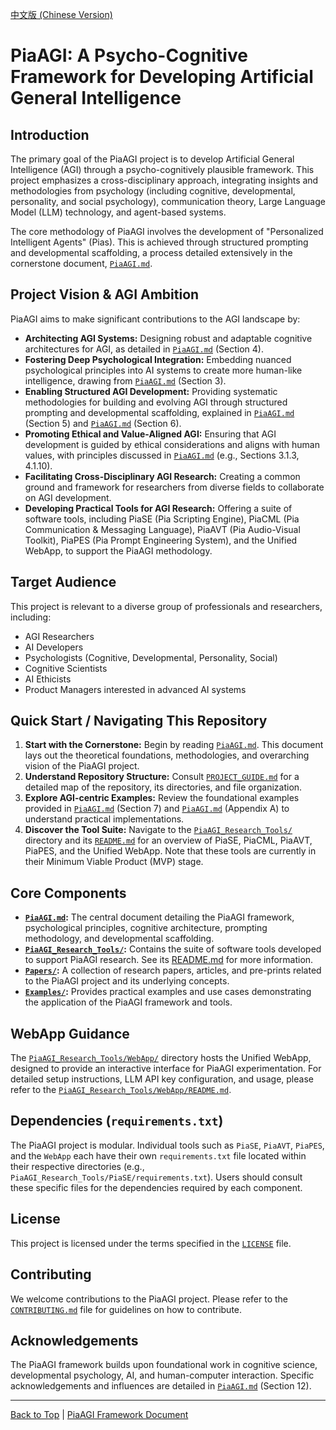 [中文版 (Chinese Version)](README_CN.md)

# PiaAGI: A Psycho-Cognitive Framework for Developing Artificial General Intelligence

## Introduction

The primary goal of the PiaAGI project is to develop Artificial General Intelligence (AGI) through a psycho-cognitively plausible framework. This project emphasizes a cross-disciplinary approach, integrating insights and methodologies from psychology (including cognitive, developmental, personality, and social psychology), communication theory, Large Language Model (LLM) technology, and agent-based systems.

The core methodology of PiaAGI involves the development of "Personalized Intelligent Agents" (Pias). This is achieved through structured prompting and developmental scaffolding, a process detailed extensively in the cornerstone document, [`PiaAGI.md`](PiaAGI.md).

## Project Vision & AGI Ambition

PiaAGI aims to make significant contributions to the AGI landscape by:

*   **Architecting AGI Systems:** Designing robust and adaptable cognitive architectures for AGI, as detailed in [`PiaAGI.md`](PiaAGI.md#cognitive-architecture-of-pia) (Section 4).
*   **Fostering Deep Psychological Integration:** Embedding nuanced psychological principles into AI systems to create more human-like intelligence, drawing from [`PiaAGI.md`](PiaAGI.md#psychological-foundations-and-principles) (Section 3).
*   **Enabling Structured AGI Development:** Providing systematic methodologies for building and evolving AGI through structured prompting and developmental scaffolding, explained in [`PiaAGI.md`](PiaAGI.md#pia-prompting-methodology) (Section 5) and [`PiaAGI.md`](PiaAGI.md#developmental-scaffolding-for-pia-growth) (Section 6).
*   **Promoting Ethical and Value-Aligned AGI:** Ensuring that AGI development is guided by ethical considerations and aligns with human values, with principles discussed in [`PiaAGI.md`](PiaAGI.md#value-alignment-and-ethics) (e.g., Sections 3.1.3, 4.1.10).
*   **Facilitating Cross-Disciplinary AGI Research:** Creating a common ground and framework for researchers from diverse fields to collaborate on AGI development.
*   **Developing Practical Tools for AGI Research:** Offering a suite of software tools, including PiaSE (Pia Scripting Engine), PiaCML (Pia Communication & Messaging Language), PiaAVT (Pia Audio-Visual Toolkit), PiaPES (Pia Prompt Engineering System), and the Unified WebApp, to support the PiaAGI methodology.

## Target Audience

This project is relevant to a diverse group of professionals and researchers, including:

*   AGI Researchers
*   AI Developers
*   Psychologists (Cognitive, Developmental, Personality, Social)
*   Cognitive Scientists
*   AI Ethicists
*   Product Managers interested in advanced AI systems

## Quick Start / Navigating This Repository

1.  **Start with the Cornerstone:** Begin by reading [`PiaAGI.md`](PiaAGI.md). This document lays out the theoretical foundations, methodologies, and overarching vision of the PiaAGI project.
2.  **Understand Repository Structure:** Consult [`PROJECT_GUIDE.md`](PROJECT_GUIDE.md) for a detailed map of the repository, its directories, and file organization.
3.  **Explore AGI-centric Examples:** Review the foundational examples provided in [`PiaAGI.md`](PiaAGI.md#application-examples-and-use-cases) (Section 7) and [`PiaAGI.md`](PiaAGI.md#appendix-a-pia-foundational-prompt-examples) (Appendix A) to understand practical implementations.
4.  **Discover the Tool Suite:** Navigate to the [`PiaAGI_Research_Tools/`](PiaAGI_Research_Tools/) directory and its [`README.md`](PiaAGI_Research_Tools/README.md) for an overview of PiaSE, PiaCML, PiaAVT, PiaPES, and the Unified WebApp. Note that these tools are currently in their Minimum Viable Product (MVP) stage.

## Core Components

*   **[`PiaAGI.md`](PiaAGI.md):** The central document detailing the PiaAGI framework, psychological principles, cognitive architecture, prompting methodology, and developmental scaffolding.
*   **[`PiaAGI_Research_Tools/`](PiaAGI_Research_Tools/):** Contains the suite of software tools developed to support PiaAGI research. See its [README.md](PiaAGI_Research_Tools/README.md) for more information.
*   **[`Papers/`](Papers/):** A collection of research papers, articles, and pre-prints related to the PiaAGI project and its underlying concepts.
*   **[`Examples/`](Examples/):** Provides practical examples and use cases demonstrating the application of the PiaAGI framework and tools.

## WebApp Guidance

The [`PiaAGI_Research_Tools/WebApp/`](PiaAGI_Research_Tools/WebApp/) directory hosts the Unified WebApp, designed to provide an interactive interface for PiaAGI experimentation. For detailed setup instructions, LLM API key configuration, and usage, please refer to the [`PiaAGI_Research_Tools/WebApp/README.md`](PiaAGI_Research_Tools/WebApp/README.md).

## Dependencies (`requirements.txt`)

The PiaAGI project is modular. Individual tools such as `PiaSE`, `PiaAVT`, `PiaPES`, and the `WebApp` each have their own `requirements.txt` file located within their respective directories (e.g., `PiaAGI_Research_Tools/PiaSE/requirements.txt`). Users should consult these specific files for the dependencies required by each component.

## License

This project is licensed under the terms specified in the [`LICENSE`](LICENSE) file.

## Contributing

We welcome contributions to the PiaAGI project. Please refer to the [`CONTRIBUTING.md`](CONTRIBUTING.md) file for guidelines on how to contribute.

## Acknowledgements

The PiaAGI framework builds upon foundational work in cognitive science, developmental psychology, AI, and human-computer interaction. Specific acknowledgements and influences are detailed in [`PiaAGI.md`](PiaAGI.md#references-and-further-reading) (Section 12).

---

[Back to Top](#piaagi-a-psycho-cognitive-framework-for-developing-artificial-general-intelligence) | [PiaAGI Framework Document](PiaAGI.md)

